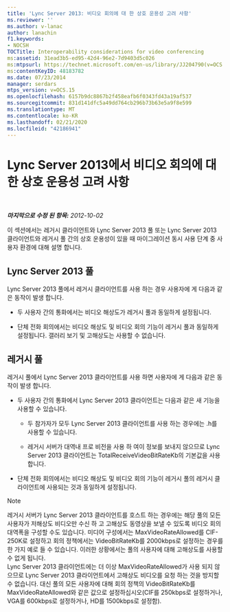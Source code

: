 ```yaml
---
title: 'Lync Server 2013: 비디오 회의에 대 한 상호 운용성 고려 사항'
ms.reviewer: ''
ms.author: v-lanac
author: lanachin
f1.keywords:
- NOCSH
TOCTitle: Interoperability considerations for video conferencing
ms:assetid: 31ead3b5-ed95-42d4-96e2-7d9403d5c026
ms:mtpsurl: https://technet.microsoft.com/en-us/library/JJ204790(v=OCS.15)
ms:contentKeyID: 48183782
ms.date: 07/23/2014
manager: serdars
mtps_version: v=OCS.15
ms.openlocfilehash: 6157b9dc8867b2f458eafb6f0343fd43a19af537
ms.sourcegitcommit: 831d141dfc5a49dd764cb296b73b63e5a9f8e599
ms.translationtype: MT
ms.contentlocale: ko-KR
ms.lasthandoff: 02/21/2020
ms.locfileid: "42186941"
---
```

<div data-xmlns="http://www.w3.org/1999/xhtml">

<div class="topic" data-xmlns="http://www.w3.org/1999/xhtml" data-msxsl="urn:schemas-microsoft-com:xslt" data-cs="https://msdn.microsoft.com/">

<div data-asp="https://msdn2.microsoft.com/asp">

# <a name="interoperability-considerations-for-video-conferencing-in-lync-server-2013"></a>Lync Server 2013에서 비디오 회의에 대 한 상호 운용성 고려 사항

</div>

<div id="mainSection">

<div id="mainBody">

<span> </span>

_**마지막으로 수정 된 항목:** 2012-10-02_

이 섹션에서는 레거시 클라이언트와 Lync Server 2013 풀 또는 Lync Server 2013 클라이언트와 레거시 풀 간의 상호 운용성이 있을 때 마이그레이션 동시 사용 단계 중 사용자 환경에 대해 설명 합니다.

<div>

## <a name="lync-server-2013-pools"></a>Lync Server 2013 풀

Lync Server 2013 풀에서 레거시 클라이언트를 사용 하는 경우 사용자에 게 다음과 같은 동작이 발생 합니다.

  - 두 사용자 간의 통화에서는 비디오 해상도가 레거시 풀과 동일하게 설정됩니다.

  - 단체 전화 회의에서는 비디오 해상도 및 비디오 회의 기능이 레거시 풀과 동일하게 설정됩니다. 갤러리 보기 및 고해상도는 사용할 수 없습니다.

</div>

<div>

## <a name="legacy-pools"></a>레거시 풀

레거시 풀에서 Lync Server 2013 클라이언트를 사용 하면 사용자에 게 다음과 같은 동작이 발생 합니다.

  - 두 사용자 간의 통화에서 Lync Server 2013 클라이언트는 다음과 같은 새 기능을 사용할 수 있습니다.
    
      - 두 참가자가 모두 Lync Server 2013 클라이언트를 사용 하는 경우에는 .h를 사용할 수 있습니다.
    
      - 레거시 서버가 대역내 프로 비전을 사용 하 여이 정보를 보내지 않으므로 Lync Server 2013 클라이언트는 TotalReceiveVideoBitRateKb의 기본값을 사용 합니다.

  - 단체 전화 회의에서는 비디오 해상도 및 비디오 회의 기능이 레거시 풀의 레거시 클라이언트에 사용되는 것과 동일하게 설정됩니다.

<div>


> [!NOTE]  
> 레거시 서버가 Lync Server 2013 클라이언트를 호스트 하는 경우에는 해당 풀의 모든 사용자가 저해상도 비디오만 수신 하 고 고해상도 동영상을 보낼 수 있도록 비디오 회의 대역폭을 구성할 수도 있습니다. 미디어 구성에서는 MaxVideoRateAllowed를 CIF-250K로 설정하고 회의 정책에서는 VideoBitRateKb를 2000kbps로 설정하는 경우를 한 가지 예로 들 수 있습니다. 이러한 상황에서는 풀의 사용자에 대해 고해상도를 사용할 수 없게 됩니다.<BR>Lync Server 2013 클라이언트에는 더 이상 MaxVideoRateAllowed가 사용 되지 않으므로 Lync Server 2013 클라이언트에서 고해상도 비디오를 요청 하는 것을 방지할 수 없습니다. 대신 풀의 모든 사용자에 대해 회의 정책의 VideoBitRateKb를 MaxVideoRateAllowed와 같은 값으로 설정하십시오(CIF를 250kbps로 설정하거나, VGA를 600kbps로 설정하거나, HD를 1500kbps로 설정함).



</div>

</div>

</div>

<span> </span>

</div>

</div>

</div>

